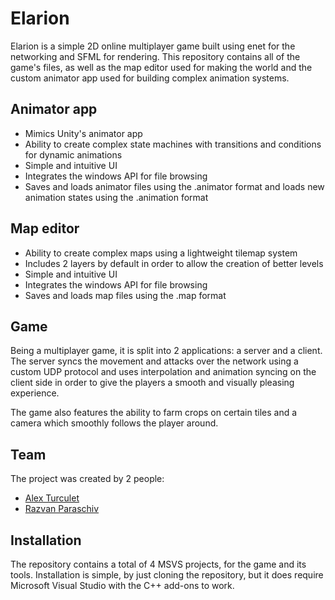 # Elarion
Elarion is a simple 2D online multiplayer game built using enet for the networking and SFML for rendering. This repository contains all of the game's files, as well as the map editor used for making the world and the custom animator app used for building complex animation systems.

## Animator app
- Mimics Unity's animator app
- Ability to create complex state machines with transitions and conditions for dynamic animations
- Simple and intuitive UI
- Integrates the windows API for file browsing
- Saves and loads animator files using the .animator format and loads new animation states using the .animation format

## Map editor
- Ability to create complex maps using a lightweight tilemap system
- Includes 2 layers by default in order to allow the creation of better levels
- Simple and intuitive UI
- Integrates the windows API for file browsing
- Saves and loads map files using the .map format

## Game
Being a multiplayer game, it is split into 2 applications: a server and a client. The server syncs the movement and attacks over the network using a custom UDP protocol and uses interpolation and animation syncing on the client side in order to give the players a smooth and visually pleasing experience.

The game also features the ability to farm crops on certain tiles and a camera which smoothly follows the player around.

## Team
The project was created by 2 people:
- [Alex Turculet](https://github.com/Androidus2)
- [Razvan Paraschiv](https://github.com/razvipac)

## Installation
The repository contains a total of 4 MSVS projects, for the game and its tools. Installation is simple, by just cloning the repository, but it does require Microsoft Visual Studio with the C++ add-ons to work.
